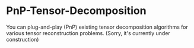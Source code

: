 # PnP-Tensor-Decomposition
You can plug-and-play (PnP) existing tensor decomposition algorithms for various tensor reconstruction problems.
(Sorry, it's currently under construction)
